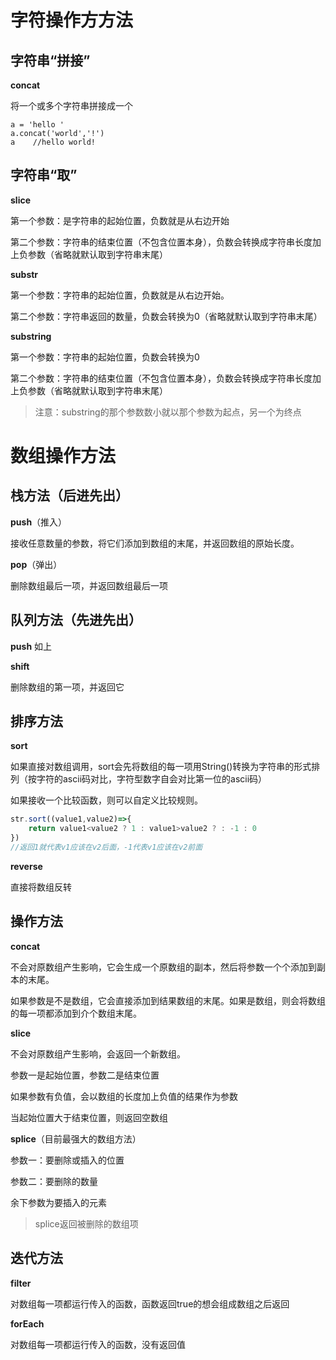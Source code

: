 # 字符操作方方法

## 字符串“拼接”

**concat**

将一个或多个字符串拼接成一个

```
a = 'hello '
a.concat('world','!')
a    //hello world!
```

## 字符串“取”

**slice**

第一个参数：是字符串的起始位置，负数就是从右边开始

第二个参数：字符串的结束位置（不包含位置本身），负数会转换成字符串长度加上负参数（省略就默认取到字符串末尾）

**substr**

第一个参数：字符串的起始位置，负数就是从右边开始。

第二个参数：字符串返回的数量，负数会转换为0（省略就默认取到字符串末尾）

**substring**

第一个参数：字符串的起始位置，负数会转换为0

第二个参数：字符串的结束位置（不包含位置本身），负数会转换成字符串长度加上负参数（省略就默认取到字符串末尾）

> 注意：substring的那个参数数小就以那个参数为起点，另一个为终点





# 数组操作方法

## 栈方法（后进先出）

**push**（推入）

接收任意数量的参数，将它们添加到数组的末尾，并返回数组的原始长度。

**pop**（弹出）

删除数组最后一项，并返回数组最后一项



## 队列方法（先进先出）

**push**   如上

**shift**

删除数组的第一项，并返回它



## 排序方法

**sort**

如果直接对数组调用，sort会先将数组的每一项用String()转换为字符串的形式排列（按字符的ascii码对比，字符型数字自会对比第一位的ascii码）

如果接收一个比较函数，则可以自定义比较规则。

```js
str.sort((value1,value2)=>{
    return value1<value2 ? 1 : value1>value2 ? : -1 : 0
})
//返回1就代表v1应该在v2后面，-1代表v1应该在v2前面
```

**reverse**

直接将数组反转



## 操作方法

**concat**

不会对原数组产生影响，它会生成一个原数组的副本，然后将参数一个个添加到副本的末尾。

如果参数是不是数组，它会直接添加到结果数组的末尾。如果是数组，则会将数组的每一项都添加到介个数组末尾。

**slice**

不会对原数组产生影响，会返回一个新数组。

参数一是起始位置，参数二是结束位置

如果参数有负值，会以数组的长度加上负值的结果作为参数

当起始位置大于结束位置，则返回空数组



**splice**（目前最强大的数组方法）

参数一：要删除或插入的位置

参数二：要删除的数量

余下参数为要插入的元素

> splice返回被删除的数组项



## 迭代方法

**filter**

对数组每一项都运行传入的函数，函数返回true的想会组成数组之后返回

**forEach**

对数组每一项都运行传入的函数，没有返回值





